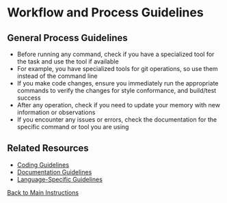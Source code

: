 # Workflow and Process Guidelines

## General Process Guidelines

- Before running any command, check if you have a specialized tool for the task and use the tool if available
- For example, you have specialized tools for git operations, so use them instead of the command line
- If you make code changes, ensure you immediately run the appropriate commands to verify the changes for style conformance, and build/test success
- After any operation, check if you need to update your memory with new information or observations
- If you encounter any issues or errors, check the documentation for the specific command or tool you are using

## Related Resources

- [Coding Guidelines](coding-guidelines.md)
- [Documentation Guidelines](documentation-guidelines.md)
- [Language-Specific Guidelines](language-specific-guidelines.md)

[Back to Main Instructions](main-instructions.md)
